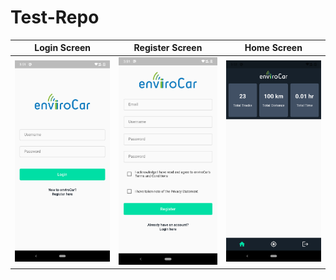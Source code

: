 # Test-Repo

|Login Screen|Register Screen|Home Screen|
|---------------------------------------------------------|------------------------------------------------------------|--------------------------------------------------------|
| <img width="300em" src="./Screenshots/login.png"> | <img width="300em" src="./Screenshots/register.png"> | <img width="300em" src="./Screenshots/home.png"> | 
